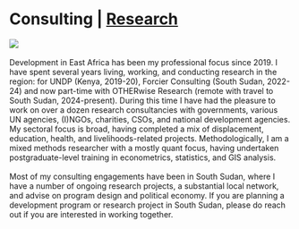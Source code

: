 # Consulting | <a href="https://https://njwsn.github.io/">Research</a> # 
<a href="https://njwsn.github.io/pages/consulting"> <img src="https://njwsn.github.io/assets/images/consulting_logos.png" style="max-width:100%; height:auto;"/> </a>
<br><br>
Development in East Africa has been my professional focus since 2019. I have spent several years living, working, and conducting research in the region: for UNDP (Kenya, 2019-20), Forcier Consulting (South Sudan, 2022-24) and now part-time with OTHERwise Research (remote with travel to South Sudan, 2024-present). During this time I have had the pleasure to work on over a dozen research consultancies with governments, various UN agencies, (I)NGOs, charities, CSOs, and national development agencies. My sectoral focus is broad, having completed a mix of displacement, education, health, and livelihoods-related projects. Methodologically, I am a mixed methods researcher with a mostly quant focus, having undertaken postgraduate-level training in econometrics, statistics, and GIS analysis. 
<br><br>
Most of my consulting engagements have been in South Sudan, where I have a number of ongoing research projects, a substantial local network, and advise on program design and political economy. If you are planning a development program or research project in South Sudan, please do reach out if you are interested in working together.
<br><br>
